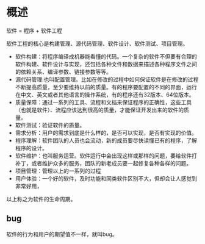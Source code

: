# 概述

软件 = 程序 + 软件工程

软件工程的核心是构建管理、源代码管理、软件设计、软件测试、项目管理。

- 软件构建：将程序编译成机器能看懂的代码。一个复杂的软件不但要有合理的软件构建、软件设计与实现，还包括各种文件和数据来描述各种程序文件之间的依赖关系、编译参数、链接参数等等。
- 源代码管理:也叫配置管理。比如在修改的过程中如何保证软件是在修改的过程不断提高质量，至少要维持以前的质量。有的程序要配置的不同的界面，运行在中文、英文或者其他语言的操作系统，有的程序还有32版本、64位版本。
- 质量保障：通过一系列的工具、流程和文档来保证程序的正确性，这些工具（也就是软件）、流程应该达到很高的质量，才能保证开发出来的软件的质量。
- 软件测试：验证软件的质量。
- 需求分析：用户的需求到底是什么样的，是否可以实现，是否有实现的价值。
- 程序理解：软件团队的人员也会流动，新的成员要尽快读懂已有的程序，了解程序的设计。
- 软件维护：也叫服务运营。软件运行中会出现这样或那样的问题，要给软件打补丁，或者维护众多的服务，团队的新老成员要一起修复各种各样的问题。
- 项目管理：管理以上的一系列的过程
- 用户体验：一个好的软件，及时功能和同类软件区别不大，但却会让人感觉到非常好用，

以上称之为软件的生命周期。

## bug

软件的行为和用户的期望值不一样，就叫bug。